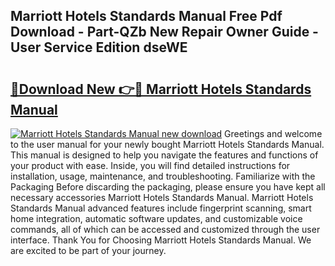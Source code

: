 ## Marriott Hotels Standards Manual Free Pdf Download - Part-QZb New Repair Owner Guide - User Service Edition dseWE

# <h2><a href="http://bc6923.oget.top/?id=Marriott+Hotels+Standards+Manual">🔗Download New 👉🔴 Marriott Hotels Standards Manual</a></h2>

[![Marriott Hotels Standards Manual new download](https://i.imgur.com/5g1atiW.png)](http://bc6923.oget.top/?id=Marriott+Hotels+Standards+Manual)
Greetings and welcome to the user manual for your newly bought Marriott Hotels Standards Manual. This manual is designed to help you navigate the features and functions of your product with ease. Inside, you will find detailed instructions for installation, usage, maintenance, and troubleshooting. Familiarize with the Packaging Before discarding the packaging, please ensure you have kept all necessary accessories Marriott Hotels Standards Manual. Marriott Hotels Standards Manual advanced features include fingerprint scanning, smart home integration, automatic software updates, and customizable voice commands, all of which can be accessed and customized through the user interface. Thank You for Choosing Marriott Hotels Standards Manual. We are excited to be part of your journey.
